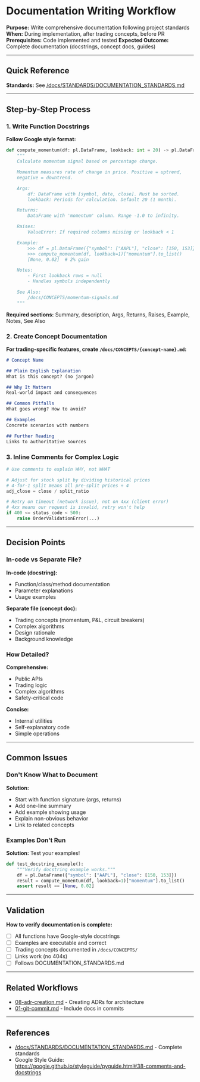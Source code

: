 # Documentation Writing Workflow

**Purpose:** Write comprehensive documentation following project standards
**When:** During implementation, after trading concepts, before PR
**Prerequisites:** Code implemented and tested
**Expected Outcome:** Complete documentation (docstrings, concept docs, guides)

---

## Quick Reference

**Standards:** See [/docs/STANDARDS/DOCUMENTATION_STANDARDS.md](../../docs/STANDARDS/DOCUMENTATION_STANDARDS.md)

---

## Step-by-Step Process

### 1. Write Function Docstrings

**Follow Google style format:**

```python
def compute_momentum(df: pl.DataFrame, lookback: int = 20) -> pl.DataFrame:
    """
    Calculate momentum signal based on percentage change.

    Momentum measures rate of change in price. Positive = uptrend,
    negative = downtrend.

    Args:
        df: DataFrame with [symbol, date, close]. Must be sorted.
        lookback: Periods for calculation. Default 20 (1 month).

    Returns:
        DataFrame with 'momentum' column. Range -1.0 to infinity.

    Raises:
        ValueError: If required columns missing or lookback < 1

    Example:
        >>> df = pl.DataFrame({"symbol": ["AAPL"], "close": [150, 153]})
        >>> compute_momentum(df, lookback=1)["momentum"].to_list()
        [None, 0.02]  # 2% gain

    Notes:
        - First lookback rows = null
        - Handles symbols independently

    See Also:
        /docs/CONCEPTS/momentum-signals.md
    """
```

**Required sections:** Summary, description, Args, Returns, Raises, Example, Notes, See Also

### 2. Create Concept Documentation

**For trading-specific features, create `/docs/CONCEPTS/{concept-name}.md`:**

```markdown
# Concept Name

## Plain English Explanation
What is this concept? (no jargon)

## Why It Matters
Real-world impact and consequences

## Common Pitfalls
What goes wrong? How to avoid?

## Examples
Concrete scenarios with numbers

## Further Reading
Links to authoritative sources
```

### 3. Inline Comments for Complex Logic

```python
# Use comments to explain WHY, not WHAT

# Adjust for stock split by dividing historical prices
# 4-for-1 split means all pre-split prices ÷ 4
adj_close = close / split_ratio

# Retry on timeout (network issue), not on 4xx (client error)
# 4xx means our request is invalid, retry won't help
if 400 <= status_code < 500:
    raise OrderValidationError(...)
```

---

## Decision Points

### In-code vs Separate File?

**In-code (docstring):**
- Function/class/method documentation
- Parameter explanations
- Usage examples

**Separate file (concept doc):**
- Trading concepts (momentum, P&L, circuit breakers)
- Complex algorithms
- Design rationale
- Background knowledge

### How Detailed?

**Comprehensive:**
- Public APIs
- Trading logic
- Complex algorithms
- Safety-critical code

**Concise:**
- Internal utilities
- Self-explanatory code
- Simple operations

---

## Common Issues

### Don't Know What to Document

**Solution:**
- Start with function signature (args, returns)
- Add one-line summary
- Add example showing usage
- Explain non-obvious behavior
- Link to related concepts

### Examples Don't Run

**Solution:** Test your examples!

```python
def test_docstring_example():
    """Verify docstring example works."""
    df = pl.DataFrame({"symbol": ["AAPL"], "close": [150, 153]})
    result = compute_momentum(df, lookback=1)["momentum"].to_list()
    assert result == [None, 0.02]
```

---

## Validation

**How to verify documentation is complete:**
- [ ] All functions have Google-style docstrings
- [ ] Examples are executable and correct
- [ ] Trading concepts documented in `/docs/CONCEPTS/`
- [ ] Links work (no 404s)
- [ ] Follows DOCUMENTATION_STANDARDS.md

---

## Related Workflows

- [08-adr-creation.md](./08-adr-creation.md) - Creating ADRs for architecture
- [01-git-commit.md](./01-git-commit.md) - Include docs in commits

---

## References

- [/docs/STANDARDS/DOCUMENTATION_STANDARDS.md](../../docs/STANDARDS/DOCUMENTATION_STANDARDS.md) - Complete standards
- Google Style Guide: https://google.github.io/styleguide/pyguide.html#38-comments-and-docstrings
